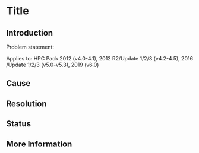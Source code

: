 # Title

## Introduction

Problem statement:

Applies to: HPC Pack 2012 (v4.0-4.1), 2012 R2/Update 1/2/3 (v4.2-4.5), 2016 /Update 1/2/3 (v5.0-v5.3), 2019 (v6.0)

## Cause

## Resolution

## Status

## More Information